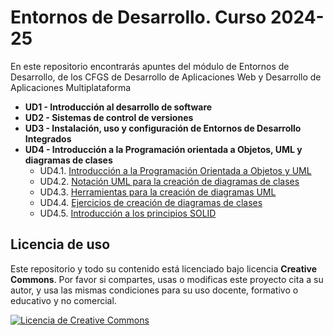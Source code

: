 # Entornos de Desarrollo. Curso 2024-25
En este repositorio encontrarás apuntes del módulo de Entornos de Desarrollo, de los CFGS de Desarrollo de Aplicaciones Web y Desarrollo de Aplicaciones Multiplataforma

- **UD1 - Introducción al desarrollo de software**
- **UD2 - Sistemas de control de versiones**
- **UD3 - Instalación, uso y configuración de Entornos de Desarrollo Integrados**
- **UD4 - Introducción a la Programación orientada a Objetos, UML y diagramas de clases**
  - UD4.1. [Introducción a la Programación Orientada a Objetos y UML](/UD4%20-%20Introducción%20a%20POO,%20diagramas%20UML%20y%20diagramas%20de%20clases/ud04_1_introduccion_poo_uml.md)
  - UD4.2. [Notación UML para la creación de diagramas de clases](/UD4%20-%20Introducción%20a%20POO,%20diagramas%20UML%20y%20diagramas%20de%20clases/ud04_2_notacion_uml_diagramas_clases.md)
  - UD4.3. [Herramientas para la creación de diagramas UML](/UD4%20-%20Introducción%20a%20POO,%20diagramas%20UML%20y%20diagramas%20de%20clases/ud04_3_editores_uml.md)
  - UD4.4. [Ejercicios de creación de diagramas de clases](/UD4%20-%20Introducción%20a%20POO,%20diagramas%20UML%20y%20diagramas%20de%20clases/ud04_4_ejercicios_diagramas_clase.md)
  - UD4.5. [Introducción a los principios SOLID](/UD4%20-%20Introducción%20a%20POO,%20diagramas%20UML%20y%20diagramas%20de%20clases/ud04_5_introducción_principios_solid.md)


## Licencia de uso

Este repositorio y todo su contenido está licenciado bajo licencia **Creative Commons**. Por favor si compartes, usas o modificas este proyecto cita a su autor, y usa las mismas condiciones para su uso docente, formativo o educativo y no comercial.

<a rel="license" href="http://creativecommons.org/licenses/by-nc-sa/4.0/"><img alt="Licencia de Creative Commons" style="border-width:0" src="https://i.creativecommons.org/l/by-nc-sa/4.0/88x31.png" /></a> 